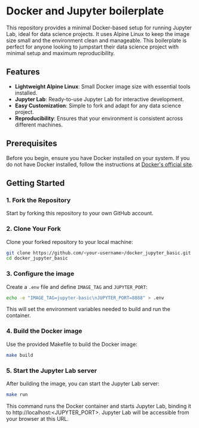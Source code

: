 # Docker and Jupyter boilerplate

This repository provides a minimal Docker-based setup for running Jupyter Lab, ideal for data science projects. It uses Alpine Linux to keep the image size small and the environment clean and manageable. This boilerplate is perfect for anyone looking to jumpstart their data science project with minimal setup and maximum reproducibility.

## Features

- **Lightweight Alpine Linux**: Small Docker image size with essential tools installed.
- **Jupyter Lab**: Ready-to-use Jupyter Lab for interactive development.
- **Easy Customization**: Simple to fork and adapt for any data science project.
- **Reproducibility**: Ensures that your environment is consistent across different machines.

## Prerequisites

Before you begin, ensure you have Docker installed on your system. If you do not have Docker installed, follow the instructions at [Docker's official site](https://docs.docker.com/get-docker/).

## Getting Started

### 1. Fork the Repository

Start by forking this repository to your own GitHub account. 

### 2. Clone Your Fork

Clone your forked repository to your local machine:

```bash
git clone https://github.com/<your-username>/docker_jupyter_basic.git
cd docker_jupyter_basic
```

### 3. **Configure the image**

Create a `.env` file and define `IMAGE_TAG` and `JUPYTER_PORT`:

```bash
echo -e "IMAGE_TAG=jupyter-basic\nJUPYTER_PORT=8888" > .env
```

This will set the environment variables needed to build and run the container.

### 4. **Build the Docker image**

Use the provided Makefile to build the Docker image:

```bash
make build
```

### 5. **Start the Jupyter Lab server**

After building the image, you can start the Jupyter Lab server:

```bash
make run
```

This command runs the Docker container and starts Jupyter Lab, binding it to http://localhost:<JUPYTER_PORT>. Jupyter Lab will be accessible from your browser at this URL.
